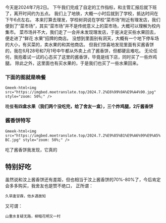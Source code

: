 今天是2024年7月2日。
下午我们完成了自定的工作指标，和主管汇报后就下班了，离开时间约为五点。
我们上了地铁，大概一小时后就到了学校，抵达时间在下午6点左右。
本来打算去理发，学校树洞说在学校“菜市场”附近有理发店，我们便到了“菜市场”，其实“菜市场”并不是传统意义上的菜市场，大概可以理解为校内集市。
菜市场并不大，我们走了一会并未发现理发店，于是决定买些水果回去，便走进了“鲜花 水果”招牌的商店。
没想到里面别有洞天，大概有一个地下停车场的大小，有买菜的，卖水果的和其他商店。
但我们惊喜地发现里面有买酱香饼的，我在6月28号和7月1号中午都从外卖上点了酱香饼，但都硬且难吃。
无论任何，我抱着试一试的心态买了这里的酱香饼，毕竟是线下店，同时买了一些炸鸡腿。
除此之外，这里面也有买水果的，于是我们也买了一些水果回来。

### 下面的图就是晚餐
`Gmeek-html<img src="https://imgbed.moetranslate.top/2024.7.2%E6%99%9A%E9%A4%90.jpg" style="zoom: 50%;" />`

晚餐**有四盒水果（我们两个没吃完，给了舍友一盒），三个炸鸡腿，2斤酱香饼**

### 酱香饼特写
`Gmeek-html<img src="https://imgbed.moetranslate.top/2024.7.2%E9%85%B1%E9%A6%99%E9%A5%BC.jpg" style="zoom: 50%;" />`

吃了酱香饼我发现，它真的

## 特别好吃

虽然说和汶上酱香饼还有差距，但也相当于汶上酱香饼的70%-80%了，今后肯定会多多购买，我舍友也是赞不绝口，
正所谓：

```shell
久旱逢甘霖，他乡遇故知
```

又可谓：

```shell
山重水复疑无路，柳暗花明又一村
```